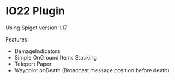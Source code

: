 # IO22 Plugin 

Using Spigot version 1.17

Features:
- DamageIndicators
- Simple OnGround Items Stacking
- Teleport Paper
- Waypoint onDeath (Broadcast message position before death) 
